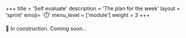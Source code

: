 +++
title = 'Self evaluate'
description = 'The plan for the week'
layout = 'sprint'
emoji= '⏱️'
menu_level = ['module']
weight = 3
+++

🚧 In construction. Coming soon...
